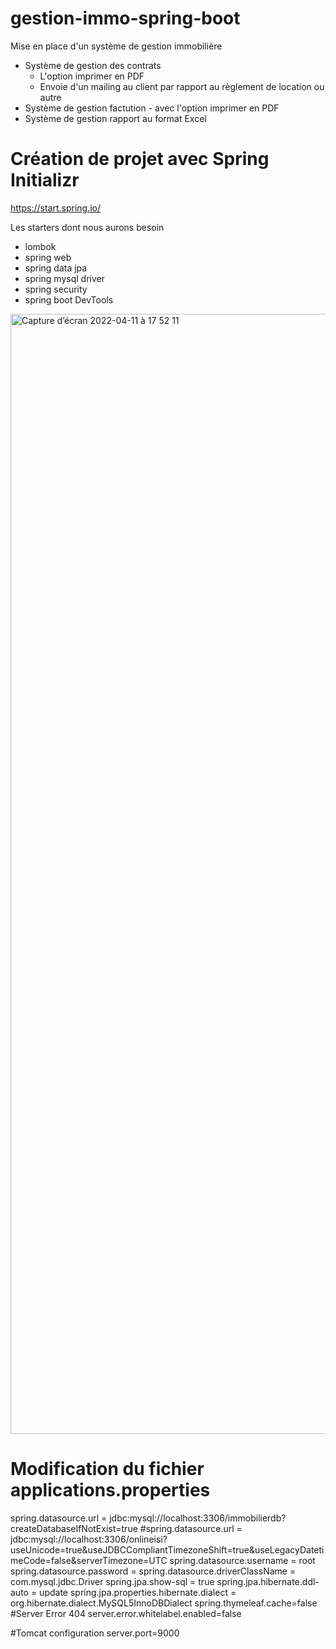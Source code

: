 # gestion-immo-spring-boot

Mise en place d'un système de gestion immobilière <br/>
<ul>
    <li>Système de gestion des contrats 
      <ul>
        <li>L'option imprimer en PDF</li>
        <li>Envoie d'un mailing au client par rapport au règlement de location ou autre </li>
      </ul>
    </li>
    <li>Système de gestion factution -  avec l'option imprimer en PDF</li>
    <li>Système de gestion rapport au format Excel</li>
</ul>

# Création de projet avec Spring Initializr
https://start.spring.io/

Les starters dont nous aurons besoin

<ul>
    <li>lombok </li>
    <li>spring web </li>
    <li>spring data jpa </li>
    <li>spring mysql driver </li>
    <li>spring security </li>
    <li>spring boot DevTools </li>
</ul>

<img width="1792" alt="Capture d’écran 2022-04-11 à 17 52 11" src="https://user-images.githubusercontent.com/47887636/162799849-e4290fa2-93aa-4681-90bc-bb4c7cb1be37.png">


# Modification du fichier applications.properties

spring.datasource.url = jdbc:mysql://localhost:3306/immobilierdb?createDatabaseIfNotExist=true
#spring.datasource.url = jdbc:mysql://localhost:3306/onlineisi?useUnicode=true&useJDBCCompliantTimezoneShift=true&useLegacyDatetimeCode=false&serverTimezone=UTC
spring.datasource.username = root
spring.datasource.password =
spring.datasource.driverClassName = com.mysql.jdbc.Driver
spring.jpa.show-sql = true
spring.jpa.hibernate.ddl-auto = update
spring.jpa.properties.hibernate.dialect = org.hibernate.dialect.MySQL5InnoDBDialect
spring.thymeleaf.cache=false
#Server Error 404
server.error.whitelabel.enabled=false

#Tomcat configuration
server.port=9000

